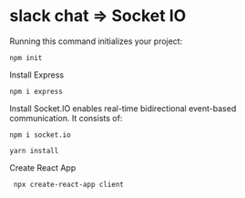 # slack chat => Socket IO

Running this command initializes your project:

```
npm init
```
Install Express
```
npm i express
```
Install Socket.IO enables real-time bidirectional event-based communication. It consists of:
```
npm i socket.io
```
 ```
 yarn install
 ```
Create React App
```angular2html
 npx create-react-app client
```


